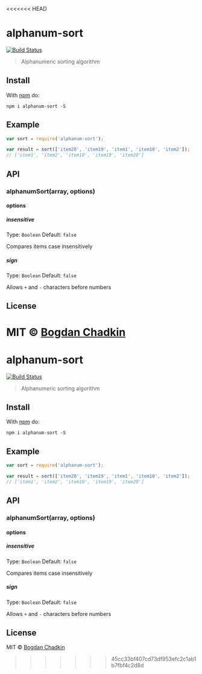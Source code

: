 <<<<<<< HEAD
# alphanum-sort
[![Build Status](https://travis-ci.org/TrySound/alphanum-sort.svg?branch=master)](https://travis-ci.org/TrySound/alphanum-sort)

> Alphanumeric sorting algorithm

## Install

With [npm](https://npmjs.org/package/alphanum-sort) do:

```
npm i alphanum-sort -S
```

## Example

```js
var sort = require('alphanum-sort');

var result = sort(['item20', 'item19', 'item1', 'item10', 'item2']);
// ['item1', 'item2', 'item10', 'item19', 'item20']
```

## API

### alphanumSort(array, options)

#### options

##### insensitive

Type: `Boolean`
Default: `false`

Compares items case insensitively

##### sign

Type: `Boolean`
Default: `false`

Allows `+` and `-` characters before numbers

## License

MIT © [Bogdan Chadkin](https://github.com/trysound)
=======
# alphanum-sort
[![Build Status](https://travis-ci.org/TrySound/alphanum-sort.svg?branch=master)](https://travis-ci.org/TrySound/alphanum-sort)

> Alphanumeric sorting algorithm

## Install

With [npm](https://npmjs.org/package/alphanum-sort) do:

```
npm i alphanum-sort -S
```

## Example

```js
var sort = require('alphanum-sort');

var result = sort(['item20', 'item19', 'item1', 'item10', 'item2']);
// ['item1', 'item2', 'item10', 'item19', 'item20']
```

## API

### alphanumSort(array, options)

#### options

##### insensitive

Type: `Boolean`
Default: `false`

Compares items case insensitively

##### sign

Type: `Boolean`
Default: `false`

Allows `+` and `-` characters before numbers

## License

MIT © [Bogdan Chadkin](https://github.com/trysound)
>>>>>>> 45cc33bf407cd73df953efc2c1ab1b7fbf4c2d8d
